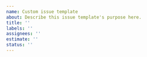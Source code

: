 ```yaml
---
name: Custom issue template
about: Describe this issue template's purpose here.
title: ''
labels: ''
assignees: ''
estimate: ''
status: ''
---
```



